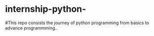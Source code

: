 # internship-python-
#This repo consists the journey of python programming from basics to advance programmming..

